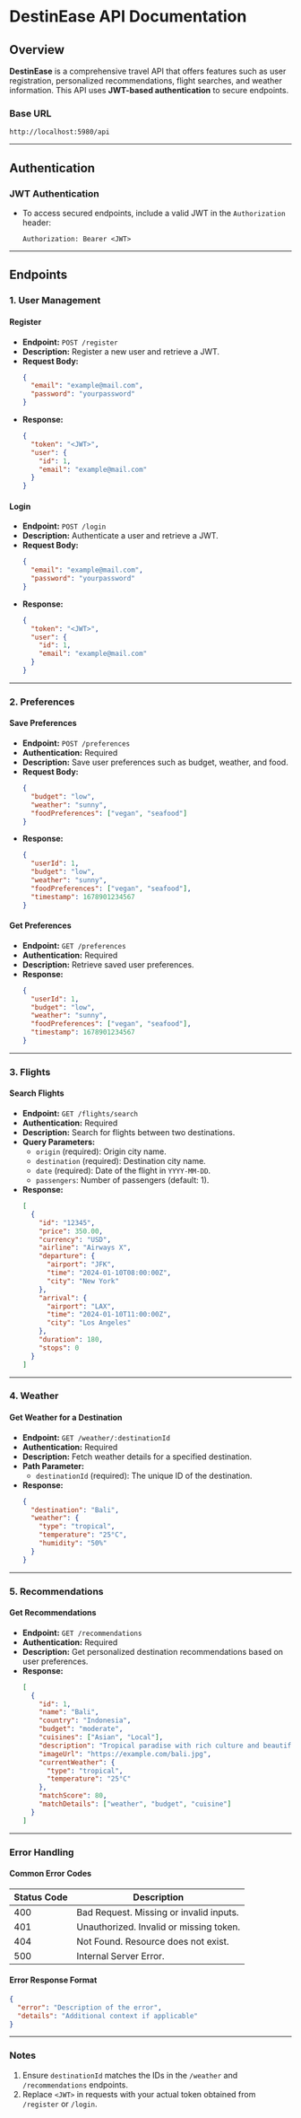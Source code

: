 # DestinEase API Documentation

## Overview

**DestinEase** is a comprehensive travel API that offers features such as user registration, personalized recommendations, flight searches, and weather information. This API uses **JWT-based authentication** to secure endpoints.

### Base URL
```
http://localhost:5980/api
```

---

## Authentication

### JWT Authentication

- To access secured endpoints, include a valid JWT in the `Authorization` header:
  ```
  Authorization: Bearer <JWT>
  ```

---

## Endpoints

### 1. **User Management**

#### **Register**
- **Endpoint:** `POST /register`
- **Description:** Register a new user and retrieve a JWT.
- **Request Body:**
  ```json
  {
    "email": "example@mail.com",
    "password": "yourpassword"
  }
  ```
- **Response:**
  ```json
  {
    "token": "<JWT>",
    "user": {
      "id": 1,
      "email": "example@mail.com"
    }
  }
  ```

#### **Login**
- **Endpoint:** `POST /login`
- **Description:** Authenticate a user and retrieve a JWT.
- **Request Body:**
  ```json
  {
    "email": "example@mail.com",
    "password": "yourpassword"
  }
  ```
- **Response:**
  ```json
  {
    "token": "<JWT>",
    "user": {
      "id": 1,
      "email": "example@mail.com"
    }
  }
  ```

---

### 2. **Preferences**

#### **Save Preferences**
- **Endpoint:** `POST /preferences`
- **Authentication:** Required
- **Description:** Save user preferences such as budget, weather, and food.
- **Request Body:**
  ```json
  {
    "budget": "low",
    "weather": "sunny",
    "foodPreferences": ["vegan", "seafood"]
  }
  ```
- **Response:**
  ```json
  {
    "userId": 1,
    "budget": "low",
    "weather": "sunny",
    "foodPreferences": ["vegan", "seafood"],
    "timestamp": 1678901234567
  }
  ```

#### **Get Preferences**
- **Endpoint:** `GET /preferences`
- **Authentication:** Required
- **Description:** Retrieve saved user preferences.
- **Response:**
  ```json
  {
    "userId": 1,
    "budget": "low",
    "weather": "sunny",
    "foodPreferences": ["vegan", "seafood"],
    "timestamp": 1678901234567
  }
  ```

---

### 3. **Flights**

#### **Search Flights**
- **Endpoint:** `GET /flights/search`
- **Authentication:** Required
- **Description:** Search for flights between two destinations.
- **Query Parameters:**
  - `origin` (required): Origin city name.
  - `destination` (required): Destination city name.
  - `date` (required): Date of the flight in `YYYY-MM-DD`.
  - `passengers`: Number of passengers (default: 1).
- **Response:**
  ```json
  [
    {
      "id": "12345",
      "price": 350.00,
      "currency": "USD",
      "airline": "Airways X",
      "departure": {
        "airport": "JFK",
        "time": "2024-01-10T08:00:00Z",
        "city": "New York"
      },
      "arrival": {
        "airport": "LAX",
        "time": "2024-01-10T11:00:00Z",
        "city": "Los Angeles"
      },
      "duration": 180,
      "stops": 0
    }
  ]
  ```

---

### 4. **Weather**

#### **Get Weather for a Destination**
- **Endpoint:** `GET /weather/:destinationId`
- **Authentication:** Required
- **Description:** Fetch weather details for a specified destination.
- **Path Parameter:**
  - `destinationId` (required): The unique ID of the destination.
- **Response:**
  ```json
  {
    "destination": "Bali",
    "weather": {
      "type": "tropical",
      "temperature": "25°C",
      "humidity": "50%"
    }
  }
  ```

---

### 5. **Recommendations**

#### **Get Recommendations**
- **Endpoint:** `GET /recommendations`
- **Authentication:** Required
- **Description:** Get personalized destination recommendations based on user preferences.
- **Response:**
  ```json
  [
    {
      "id": 1,
      "name": "Bali",
      "country": "Indonesia",
      "budget": "moderate",
      "cuisines": ["Asian", "Local"],
      "description": "Tropical paradise with rich culture and beautiful beaches",
      "imageUrl": "https://example.com/bali.jpg",
      "currentWeather": {
        "type": "tropical",
        "temperature": "25°C"
      },
      "matchScore": 80,
      "matchDetails": ["weather", "budget", "cuisine"]
    }
  ]
  ```

---

### Error Handling

#### Common Error Codes

| Status Code | Description                              |
|-------------|------------------------------------------|
| 400         | Bad Request. Missing or invalid inputs. |
| 401         | Unauthorized. Invalid or missing token. |
| 404         | Not Found. Resource does not exist.     |
| 500         | Internal Server Error.                 |

#### Error Response Format
```json
{
  "error": "Description of the error",
  "details": "Additional context if applicable"
}
```

---

### Notes
1. Ensure `destinationId` matches the IDs in the `/weather` and `/recommendations` endpoints.
2. Replace `<JWT>` in requests with your actual token obtained from `/register` or `/login`.

